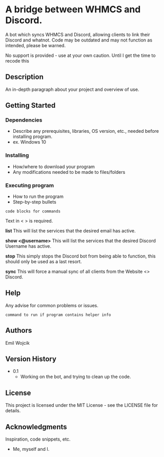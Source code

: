 # A bridge between WHMCS and Discord.

A bot which syncs WHMCS and Discord, allowing clients to link their Discord and whatnot. Code may be outdated and may not function as intended, please be warned.

No support is provided - use at your own caution. Until I get the time to recode  this


## Description

An in-depth paragraph about your project and overview of use.

## Getting Started

### Dependencies

* Describe any prerequisites, libraries, OS version, etc., needed before installing program.
* ex. Windows 10

### Installing

* How/where to download your program
* Any modifications needed to be made to files/folders

### Executing program

* How to run the program
* Step-by-step bullets
```
code blocks for commands
```

Text in < > is required.

**list <email>**
This will list the services that the desired email has active.

**show <@username>**
This will list the services that the desired Discord Username has active.

**stop**
This simply stops the Discord bot from being able to function, this should only be used as a last resort.
  
**sync**
This will force a manual sync of all clients from the Website <> Discord.


## Help

Any advise for common problems or issues.
```
command to run if program contains helper info
```

## Authors

Emil Wojcik
  
## Version History

* 0.1
    * Working on the bot, and trying to clean up the code.

## License

This project is licensed under the MIT License - see the LICENSE file for details.

## Acknowledgments

Inspiration, code snippets, etc.
* Me, myself and I.
